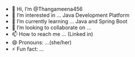 - 👋 Hi, I’m @Thangameena456
- 👀 I’m interested in ... Java Development Platform 
- 🌱 I’m currently learning ... Java and Spring Boot
- 💞️ I’m looking to collaborate on ...
- 📫 How to reach me ... (Linked in)
- 😄 Pronouns: ...(she/her)
- ⚡ Fun fact: ...

<!---
Thangameena456/Thangameena456 is a ✨ special ✨ repository because its `README.md` (this file) appears on your GitHub profile.
You can click the Preview link to take a look at your changes.
--->
